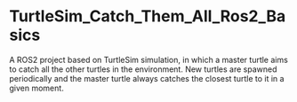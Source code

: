 # TurtleSim_Catch_Them_All_Ros2_Basics
A ROS2 project based on TurtleSim simulation, in which a master turtle aims to catch all the other turtles in the environment. New turtles are spawned periodically and the master turtle always catches the closest turtle to it in a given moment.
